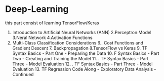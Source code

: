 # Deep-Learning


this part consist of learning TensorFlow/Keras 

1. Introduction to Artificial Neural Networks (ANN)
2.Perceptron Model
3.Neral Network
4.Activation Functions
5. Multi-Class Classification Considerations
6.. Cost Functions and Gradient Descent
   7. Backpropagation
   8.TensorFlow vs Keras
   9. TF Syntax Basics - Part One - Preparing the Data
   10. F Syntax Basics - Part Two - Creating and Training the Model
   11. . TF Syntax Basics - Part Three - Model Evaluation
   12. . TF Syntax Basics - Part Three - Model Evaluation
   13.  TF Regression Code Along - Exploratory Data Analysis - Continued
